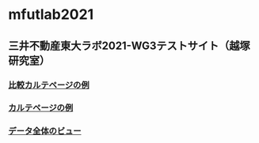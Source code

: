 # mfutlab2021
## 三井不動産東大ラボ2021-WG3テストサイト（越塚研究室）

### [比較カルテページの例](https://noboru-koshizuka.github.io/mfutlab2021/carte_compare.html)

### [カルテページの例](https://noboru-koshizuka.github.io/mfutlab2021/carte.html)

### [データ全体のビュー](https://noboru-koshizuka.github.io/mfutlab2021/014.tablechart.html)
